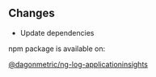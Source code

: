 ## Changes

* Update dependencies

npm package is available on:

[@dagonmetric/ng-log-applicationinsights](https://www.npmjs.com/package/@dagonmetric/ng-log-applicationinsights)
